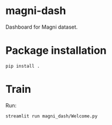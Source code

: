 # magni-dash
Dashboard for Magni dataset.


# Package installation

```
pip install .
```


# Train

Run:

```
streamlit run magni_dash/Welcome.py
```